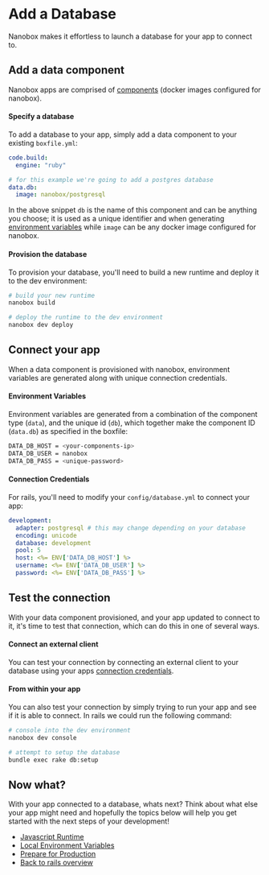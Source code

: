 # Add a Database
Nanobox makes it effortless to launch a database for your app to connect to.

## Add a data component
Nanobox apps are comprised of [components]() (docker images configured for nanobox).

#### Specify a database
To add a database to your app, simply add a data component to your existing `boxfile.yml`:

```yaml
code.build:
  engine: "ruby"

# for this example we're going to add a postgres database
data.db:
  image: nanobox/postgresql
```

In the above snippet `db` is the name of this component and can be anything you choose; it is used as a unique identifier and when generating [environment variables]() while `image` can be any docker image configured for nanobox.

#### Provision the database
To provision your database, you'll need to build a new runtime and deploy it to the dev environment:

```bash
# build your new runtime
nanobox build

# deploy the runtime to the dev environment
nanobox dev deploy
```

## Connect your app
When a data component is provisioned with nanobox, environment variables are generated along with unique connection credentials.

#### Environment Variables
Environment variables are generated from a combination of the component type (`data`), and the unique id (`db`), which together make the component ID (`data.db`) as specified in the boxfile:

```bash
DATA_DB_HOST = <your-components-ip>
DATA_DB_USER = nanobox
DATA_DB_PASS = <unique-password>
```

#### Connection Credentials

For rails, you'll need to modify your `config/database.yml` to connect your app:

```yaml
development:
  adapter: postgresql # this may change depending on your database
  encoding: unicode
  database: development
  pool: 5
  host: <%= ENV['DATA_DB_HOST'] %>
  username: <%= ENV['DATA_DB_USER'] %>
  password: <%= ENV['DATA_DB_PASS'] %>
```

## Test the connection
With your data component provisioned, and your app updated to connect to it, it's time to test that connection, which can do this in one of several ways.

#### Connect an external client
You can test your connection by connecting an external client to your database using your apps <a href="https://docs.nanobox.io/local-dev/managing-local-data/" target="\_blank">connection credentials</a>.

#### From within your app
You can also test your connection by simply trying to run your app and see if it is able to connect. In rails we could run the following command:

```bash
# console into the dev environment
nanobox dev console

# attempt to setup the database
bundle exec rake db:setup
```

## Now what?
With your app connected to a database, whats next? Think about what else your app might need and hopefully the topics below will help you get started with the next steps of your development!

* [Javascript Runtime](/ruby/rails/next-steps/javascript-runtime)
* [Local Environment Variables](/ruby/rails/next-steps/local-evars)
* [Prepare for Production](/ruby/rails/production/configure-rails)
* [Back to rails overview](/ruby/rails)
